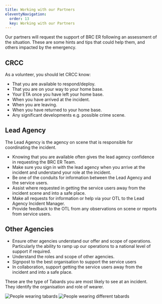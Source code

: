 ```yaml
---
title: Working with our Partners
eleventyNavigation:
  order: 13
  key: Working with our Partners
---
```


Our partners will request the support of BRC ER following an assessment of the situation. These are some hints and tips that could help them, and others impacted by the emergency.

## CRCC

As a volunteer, you should let CRCC know:

* That you are available to respond/deploy.
* That you are on your way to your home base.
* Your ETA once you have left your home base.
* When you have arrived at the incident.
* When you are leaving.
* When you have returned to your home base.
* Any significant developments e.g. possible crime scene.

## Lead Agency

The Lead Agency is the agency on scene that is responsible for coordinating the incident.

* Knowing that you are available often gives the lead agency confidence in requesting the BRC ER Team.
* Make sure you sign in with the lead agency when you arrive at the incident and understand your role at the incident.
* Be one of the conduits for information between the Lead Agency and the service users.
* Assist where requested in getting the service users away from the incident scene and into a safe place.
* Make all requests for information or help via your OTL to the Lead Agency Incident Manager.
* Provide feedback to the OTL from any observations on scene or reports from service users.

## Other Agencies

* Ensure other agencies understand our offer and scope of operations.  Particularly the ability to ramp up our operations to a national level of support if required.
* Understand the roles and scope of other agencies.
* Signpost to the best organisation to support the service users
* In collaboration, support getting the service users away from the incident and into a safe place.

These are the type of Tabards you are most likely to see at an incident.  They identify the organisation and role of wearer.

![People wearing tabards](/images/tabard-1.png)
![People wearing different tabards](/images/tabard-2.png)
